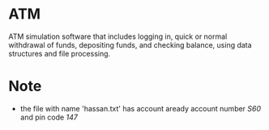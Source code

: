 # ATM
ATM simulation software that includes logging in, quick or normal withdrawal of funds, depositing funds, and checking balance, using data structures and file processing.

# Note
* the file with name 'hassan.txt' has account aready account number *S60* and pin code *147*
